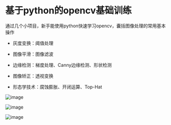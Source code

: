 # 基于python的opencv基础训练

通过几个小项目，新手能使用python快速学习opencv，囊括图像处理的常用基本操作

+ 灰度变换：阈值处理

+ 图像平滑：图像滤波

+ 边缘检测：梯度处理、Canny边缘检测、形状检测

+ 图像矫正：透视变换

+ 形态学技术：腐蚀膨胀、开闭运算、Top-Hat

![image](https://github.com/Ayonveig/pycv-training/blob/main/resImgs/tmpRect.png)

![image](https://github.com/Ayonveig/pycv-training/blob/main/resImgs/cardGrad.png)

![image](https://github.com/Ayonveig/pycv-training/blob/main/resImgs/result.png)
